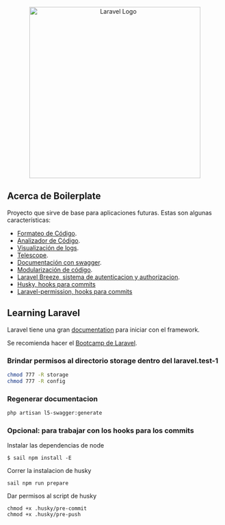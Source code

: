 <p align="center"><a href="https://laravel.com" target="_blank"><img src="https://raw.githubusercontent.com/laravel/art/master/logo-lockup/5%20SVG/2%20CMYK/1%20Full%20Color/laravel-logolockup-cmyk-red.svg" width="400" alt="Laravel Logo"></a></p>

## Acerca de Boilerplate

Proyecto que sirve de base para aplicaciones futuras. Estas son algunas características:

- [Formateo de Código](https://github.com/FriendsOfPHP/PHP-CS-Fixer).
- [Analizador de Código](https://github.com/nunomaduro/larastan).
- [Visualización de logs](https://github.com/opcodesio/log-viewer).
- [Telescope](https://github.com/laravel/telescope).
- [Documentación con swagger](https://github.com/DarkaOnLine/L5-Swagger).
- [Modularización de código](https://docs.laravelmodules.com/v10/introduction).
- [Laravel Breeze, sistema de autenticacion y authorizacion](https://laravel.com/docs/10.x/starter-kits#laravel-breeze).
- [Husky, hooks para commits](https://github.com/typicode/husky)
- [Laravel-permission, hooks para commits](https://spatie.be/docs/laravel-permission/v5/introduction)

## Learning Laravel

Laravel tiene una gran [documentation](https://laravel.com/docs) para iniciar con el framework.

Se recomienda hacer el [Bootcamp de Laravel](https://bootcamp.laravel.com).

### Brindar permisos al directorio storage dentro del laravel.test-1
```sh
chmod 777 -R storage
chmod 777 -R config
```
### Regenerar documentacion
```sh
php artisan l5-swagger:generate
```

### Opcional: para trabajar con los hooks para los commits
Instalar las dependencias de node
```
$ sail npm install -E
```
Correr la instalacion de husky
```
sail npm run prepare
```
Dar permisos al script de husky
```
chmod +x .husky/pre-commit
chmod +x .husky/pre-push
```

